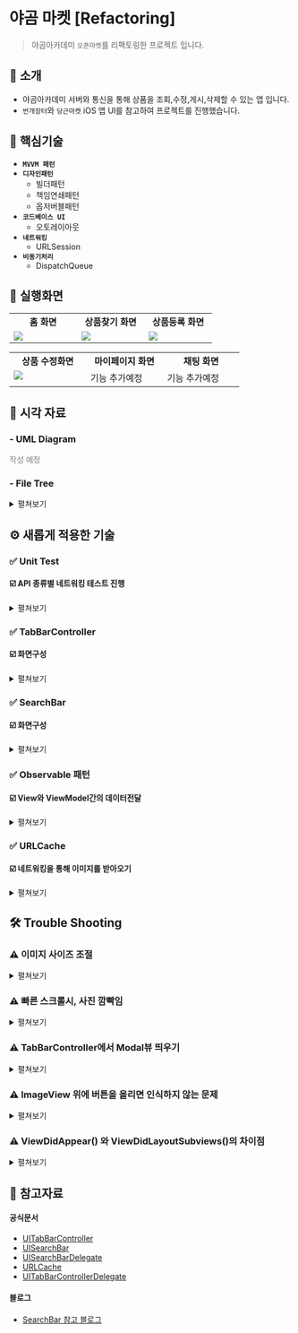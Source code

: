 # 야곰 마켓 [Refactoring]

> 야곰아카데미 `오픈마켓`를 리팩토링한 프로젝트 입니다.

## 📄 소개
- 야곰아카데미 서버와 통신을 통해 상품을 조회,수정,게시,삭제할 수 있는 앱 입니다.
- `번개장터`와 `당근마켓` iOS 앱 UI를 참고하여 프로젝트를 진행했습니다.

## 🔑 핵심기술
- **`MVVM 패턴`**
- **`디자인패턴`**
    - 빌더패턴
    - 책임연쇄패턴
    - 옵저버블패턴
- **`코드베이스 UI`**
    - 오토레이아웃
- **`네트워킹`**
    - URLSession
- **`비동기처리`**
    - DispatchQueue

## 📱 실행화면


<table>
    <tr>
        <td valign="top" width="30%" align="center" border="1">
            <strong>홈 화면</strong>
        </td>
        <td valign="top" width="30%" align="center">
            <strong>상품찾기 화면</strong>
        </td>
        <td valign="top" width="30%" align="center" border="1">
            <strong>상품등록 화면</strong>
        </td>
    </tr>
    <tr>
        <td valign="top" width="30%">
            <img src="https://i.imgur.com/ahueArW.gif"/>
        </td>
        <td valign="top" width="30%">
            <img src="https://i.imgur.com/79iOA4A.gif"/>
        </td>
        <td valign="top" width="30%">
            <img src="https://i.imgur.com/3Juwkkn.gif">
        </td>
    </tr>
</table>

<table>
    <tr>
        <td valign="top" width="30%" align="center" border="1">
            <strong>상품 수정화면</strong>
        </td>
        <td valign="top" width="30%" align="center">
            <strong>마이페이지 화면</strong>
        </td>
        <td valign="top" width="30%" align="center" border="1">
            <strong>채팅 화면</strong>
        </td>
    </tr>
    <tr>
        <td valign="top" width="30%">
            <img src="https://i.imgur.com/adszzF6.gif"/>
        </td>
        <td valign="top" width="30%">
            기능 추가예정
        </td>
        <td valign="top" width="30%">
            기능 추가예정
        </td>
    </tr>
</table>


## 🔭 시각 자료
### - UML Diagram
<span style = "color:gray">작성 예정</span>

### - File Tree

<details>
    <summary>펼쳐보기</summary>
    
<span style = "color:gray">작성 예정</span>    
```

```
    
</details>

## ⚙️ 새롭게 적용한 기술

### ✅ Unit Test

#### ☑️ API 종류별 네트워킹 테스트 진행

<details>
    <summary>
        펼쳐보기
    </summary>

- API문서에 주어진 7개의 기능에 대한 단위테스트를 진행하였습니다.
    
<img src="https://i.imgur.com/T3nwUwL.png" width=200>

</details>

### ✅ TabBarController

#### ☑️ 화면구성

<details>
    <summary>
        펼쳐보기
    </summary>

- 

</details>



### ✅ SearchBar

#### ☑️ 화면구성

<details>
    <summary>
        펼쳐보기
    </summary>

<table>
    <tr>
        <td valign="top" align="center" border="1">
            <strong>SearchController 사용</strong>
        </td>
        <td valign="top" align="center" border="1">
            <strong>SearchBar 사용</strong>
        </td>
    </tr>
    <tr>
        <td valign="top">
            <img src="https://i.imgur.com/THSyMe8.png" width="200">
        </td>
        <td valign="top">
            <img src="https://i.imgur.com/OvqDnbU.png" width="200">
        </td>
    </tr>
</table>

- 두가지 UI중 오른쪽으로 구현을 하고자 했지만, SearchController에 있는 `searchResultsController` 의 역할을 어떻게 대체 해줄지 고민이 되었습니다.
    
    ```swift
    검색결과를 보여줄 "ResultView"를 만들어 searchResultsController 
    처럼 동작하도록 뷰를 갈아끼워 주었습니다.
    ```
    
    
</details>

### ✅ Observable 패턴

#### ☑️ View와 ViewModel간의 데이터전달

<details>
    <summary>
        펼쳐보기
    </summary>

<span style = "color:gray">작성 예정</span>
    
</details>

### ✅ URLCache


#### ☑️ 네트워킹을 통해 이미지를 받아오기

<details>
    <summary>
        펼쳐보기
    </summary>
    
- onDisk 와 onMemory 방식 둘다 가능한 URLCache를 이용하여 캐싱작업을 했습니다.

</details>


## 🛠 Trouble Shooting

### ⚠️ 이미지 사이즈 조절

<details>
    <summary>
        펼쳐보기
    </summary>

- 기존에 사용했던 `jpegData(compressionQuality:)`의 경우 
    ```swift
    왠만한 사진은 사이즈가 300kb 미만으로 압축이 되었지만
    사이즈가 많이 큰 사진의 경우 압축에 한계가 있었습니다.
    ```
    
- 새로운 방법 resize() 와 downSample()
    ```swift
    이미지 비율조절을 통해 사이즈를 줄일 수 있는 resize 
    메서드를 구현했습니다. 다만 문제점은 jpegData() 를 이용
    했을 때보다 화질저하가 많이 일어난다는 점이었습니다. 그래서
    먼저 jpegData() 메서드를 통해 사진을 압축하도록 한 뒤,
    사이즈가 만족되지 못하면, resize() 메서드가 이용되도록
    "책임연쇄패턴" 을 사용 했습니다.
    ```

</details>

### ⚠️ 빠른 스크롤시, 사진 깜빡임

<details>
    <summary>
        펼쳐보기
    </summary>

<table>
    <tr>
        <td valign="top" width="30%" align="center" border="1">
            <strong>오류 화면</strong>
        </td>
        <td valign="top" width="30%" align="center">
            <strong>문제점 분석</strong>
        </td>
        <td valign="top" width="30%" align="center" border="1">
            <strong>개선 화면</strong>
        </td>
    </tr>
    <tr>
        <td valign="top" width="30%">
            <img src="https://i.imgur.com/LJaC4Zg.gif"/>
        </td>
        <td valign="top" width="30%">
            - 빠르게 스크롤작업을 할 때<br>
            - 사진을 받아오는 작업이 쌓여서 한꺼번에 실행이 되었습니다.
        </td>
        <td valign="top" width="30%">
            <img src="https://i.imgur.com/wwaLOWa.gif">
        </td>
    </tr>
</table>
    

</details>

### ⚠️ TabBarController에서 Modal뷰 띄우기

<details>
    <summary>
        펼쳐보기
    </summary>

- TabBarControllerDelegate를 이용하여 선택된 탭의 viewController 타입을 확인한 후, modal로 띄워주도록 처리하였습니다.
    
</details>

### ⚠️ ImageView 위에 버튼을 올리면 인식하지 않는 문제

<details>
    <summary>
        펼쳐보기
    </summary>

- UIImageView에 addSubview() 를 통해 버튼을 추가한 경우
    ```swift
    버튼에 addTarget을 통해 액션을 지정 해주었음에도
    버튼 탭을 인식하지 못했습니다.
    ```
- CustomView를 만들어 그 안에 imageView와 button을 넣어준 경우
    ```swift
    imageView의 자식뷰로 넣지 않고 둘 다 UIView에
    동등한 관계로 버튼을 넣어주니 버튼 탭 인식을 했습니다. 
    ```

</details>

### ⚠️ ViewDidAppear() 와 ViewDidLayoutSubviews()의 차이점

<details>
    <summary>
        펼쳐보기
    </summary>

<table>
    <tr>
        <td valign="top" align="center" border="1">
            <strong>오류 화면</strong>
        </td>
        <td valign="top" align="center" border="1">
            <strong>개선 화면</strong>
        </td>
    </tr>
    <tr>
        <td valign="top">
            <img src="https://i.imgur.com/ZxiL4IW.gif" width="200">
        </td>
        <td valign="top">
            <img src="https://i.imgur.com/gJ8RSV0.gif" width="200">
        </td>
    </tr>
</table>
    
- DetailView의 페이지 인덱스 레이블 업데이트가 viewDidLoad()에서 설정되지 않아 ViewDidAppear()에서 설정 해주었습니다.
    ```swift
    왼쪽 gif 같이 한박자 늦게 페이지 인덱스 레이블이 띄워졌습니다
    "해결"
    viewDidLayoutSubviews() 에서 실행시켜 주니 해결 되었습니다.
    ```
    
<table>
    <tr>
        <td valign="top" align="center" border="1">
            <strong>오류 화면</strong>
        </td>
        <td valign="top" align="center" border="1">
            <strong>개선 화면</strong>
        </td>
    </tr>
    <tr>
        <td valign="top">
            <img src="https://i.imgur.com/Tnqqe30.gif" width="200">
        </td>
        <td valign="top">
            <img src="https://i.imgur.com/hjyJiCv.gif" width="200">
        </td>
    </tr>
</table>
    
- 스크롤뷰의 contentOffset이 viewDidLoad()에서 조정되지 않아 viewDidAppear() 에서 조정 해주었습니다.
    ```swift
    하지만 원하는대로 ScrollView 의 contentOffset이 지정되지 
    않고 위와같은 문제가 생겼습니다.
    "해결"
    viewDidLayoutSubviews()에서 contentOffset 을 조정해주니 
    잘 적용 되었습니다.
    ```

- 공통적인 문제점은 목표한 동작이 한 타이밍 느리게 동작하는 것처럼 보이는 것이었습니다. 뷰가 띄워진 뒤에야 목표한 동작이 이루어졌습니다. 
- 해결점은 viewDidLayoutSubviews() 였습니다
</details>

## 🔗 참고자료

#### 공식문서
- [UITabBarController](https://developer.apple.com/documentation/uikit/uitabbarcontroller)
- [UISearchBar](https://developer.apple.com/documentation/uikit/uisearchbar)
- [UISearchBarDelegate](https://developer.apple.com/documentation/uikit/uisearchbardelegate/)
- [URLCache](https://developer.apple.com/documentation/foundation/urlcache/)
- [UITabBarControllerDelegate](https://developer.apple.com/documentation/uikit/uitabbarcontrollerdelegate/)
#### 블로그
- [SearchBar 참고 블로그](https://zeddios.tistory.com/1196)
